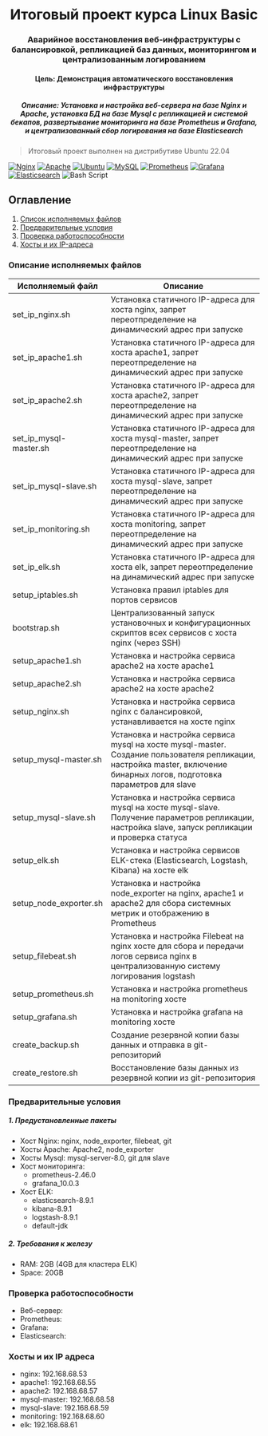 <h1 align="center">Итоговый проект курса Linux Basic</a> 
<h3 align="center">Аварийное восстановления веб-инфраструктуры с балансировкой, репликацией баз данных, мониторингом и централизованным логированием</h3>
<h4 align="center">Цель: Демонстрация автоматического восстановления инфраструктуры</h4>
<h5 align="center">Описание: Установка и настройка веб-сервера на базе Nginx и Apache, установка БД на базе Mysql с репликацией и системой бекапов, развертывание мониторинга на базе Prometheus и Grafana, и централизованный сбор логирования на базе Elasticsearch</h5>
  
> Итоговый проект выполнен на дистрибутиве Ubuntu 22.04

[![Nginx](https://img.shields.io/badge/nginx-%23009639.svg?style=for-the-badge&logo=nginx&logoColor=white)](https://nginx.org/ru/)
[![Apache](https://img.shields.io/badge/apache-%23D42029.svg?style=for-the-badge&logo=apache&logoColor=white)](https://www.apache.org)
[![Ubuntu](https://img.shields.io/badge/Ubuntu-E95420?style=for-the-badge&logo=ubuntu&logoColor=white)](https://ubuntu.com)
[![MySQL](https://img.shields.io/badge/mysql-4479A1.svg?style=for-the-badge&logo=mysql&logoColor=white)](https://www.mysql.com)
[![Prometheus](https://img.shields.io/badge/Prometheus-E6522C?style=for-the-badge&logo=Prometheus&logoColor=white)](https://prometheus.io)
[![Grafana](https://img.shields.io/badge/grafana-%23F46800.svg?style=for-the-badge&logo=grafana&logoColor=white)](https://grafana.com)
[![Elasticsearch](https://img.shields.io/badge/elasticsearch-%230377CC.svg?style=for-the-badge&logo=elasticsearch&logoColor=white)](https://www.elastic.co/elasticsearch)
![Bash Script](https://img.shields.io/badge/bash_script-%23121011.svg?style=for-the-badge&logo=gnu-bash&logoColor=white)

<h2 aligh="left">Оглавление</h2>

1. [Список исполняемых файлов](#Описание-исполняемых-файлов)
2. [Предварительные условия](#Предварительные-условия)
3. [Проверка работоспособности](#Проверка-работоспособности)
4. [Хосты и их IP-адреса](#Хосты-и-их-ip-адреса)

<h3 align="left">Описание исполняемых файлов</h3>

Исполняемый файл | Описание
--- | --- 
set_ip_nginx.sh | Установка статичного IP-адреса для хоста nginx, запрет переотпределение на динамический адрес при запуске
set_ip_apache1.sh | Установка статичного IP-адреса для хоста apache1, запрет переотпределение на динамический адрес при запуске
set_ip_apache2.sh | Установка статичного IP-адреса для хоста apache2, запрет переотпределение на динамический адрес при запуске
set_ip_mysql-master.sh | Установка статичного IP-адреса для хоста mysql-master, запрет переотпределение на динамический адрес при запуске
set_ip_mysql-slave.sh | Установка статичного IP-адреса для хоста mysql-slave, запрет переотпределение на динамический адрес при запуске
set_ip_monitoring.sh | Установка статичного IP-адреса для хоста monitoring, запрет переотпределение на динамический адрес при запуске
set_ip_elk.sh | Установка статичного IP-адреса для хоста elk, запрет переотпределение на динамический адрес при запуске
setup_iptables.sh | Установка правил iptables для портов сервисов
bootstrap.sh | Централизованный запуск установочных и конфигурационных скриптов всех сервисов с хоста nginx (через SSH)
setup_apache1.sh | Установка и настройка сервиса apache2 на хосте apache1
setup_apache2.sh |Установка и настройка сервиса apache2 на хосте apache2
setup_nginx.sh | Установка и настройка сервиса nginx с балансировкой, устанавливается на хосте nginx
setup_mysql-master.sh |Установка и настройка сервиса mysql на хосте mysql-master. Создание пользователя репликации, настройка master, включение бинарных логов, подготовка параметров для slave
setup_mysql-slave.sh | Установка и настройка сервиса mysql на хосте mysql-slave. Получение параметров репликации, настройка slave, запуск репликации и проверка статуса
setup_elk.sh | Установка и настройка сервисов ELK-стека (Elasticsearch, Logstash, Kibana) на хосте elk
setup_node_exporter.sh | Установка и настройка node_exporter на nginx, apache1 и apache2 для сбора системных метрик и отображению в Prometheus
setup_filebeat.sh | Установка и настройка Filebeat на nginx хосте для сбора и передачи логов сервиса nginx в централизованную систему логирования logstash
setup_prometheus.sh |Установка и настройка prometheus на monitoring хосте
setup_grafana.sh | Установка и настройка grafana на monitoring хосте
create_backup.sh | Создание резервной копии базы данных и отправка в git-репозиторий
create_restore.sh | Восстановление базы данных из резервной копии из git-репозитория


<h3 align="left">Предварительные условия</h3>
<h5 aligh="left">1. Предустановленные пакеты</h5>
  
  * Хост Nginx: nginx, node_exporter, filebeat, git
  * Хосты Apache: Apache2, node_exporter
  * Хосты Mysql: mysql-server-8.0, git для slave
  * Хост мониторинга: 
    * prometheus-2.46.0 
    * grafana_10.0.3
  * Хост ELK:
    * elasticsearch-8.9.1
    * kibana-8.9.1
    * logstash-8.9.1
    * default-jdk
  
  <h5 aligh="left">2. Требования к железу</h5>
  
  * RAM: 2GB (4GB для кластера ELK)
  * Space: 20GB

<h3 align="left">Проверка работоспособности</h3>
  
  * Веб-сервер: 
  * Prometheus: 
  * Grafana: 
  * Elasticsearch:

<h3 aligh=left">Хосты и их IP адреса</h3>

  * nginx: 192.168.68.53
  * apache1: 192.168.68.55
  * apache2: 192.168.68.57
  * mysql-master: 192.168.68.58
  * mysql-slave: 192.168.68.59
  * monitoring: 192.168.68.60
  * elk: 192.168.68.61
